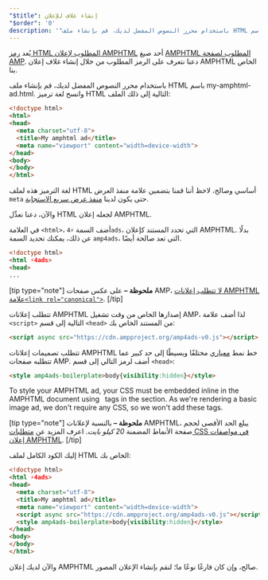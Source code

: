 ```yaml
---
"$title": إنشاء غلاف للإعلان
"$order": '0'
description: '"باستخدام محرر النصوص المفضل لديك، قم بإنشاء ملف HTML باسم my-amphtml-ad.html. وانسخ لغة ترميز HTML التالية إلى ذلك الملف: ..."'
---
```


يُعد [رمز HTML المطلوب لإعلان AMPHTML](../../../../documentation/guides-and-tutorials/learn/a4a_spec.md) أحد صيغ [AMPHTML المطلوب لصفحة AMP](../../../../documentation/guides-and-tutorials/learn/spec/amphtml.md). دعنا نتعرف على الرمز المطلوب من خلال إنشاء غلاف إعلان AMPHTML الخاص بنا.

باستخدام محرر النصوص المفضل لديك، قم بإنشاء ملف HTML باسم my-amphtml-ad.html. وانسخ لغة ترميز HTML التالية إلى ذلك الملف:

```html
<!doctype html>
<html>
<head>
  <meta charset="utf-8">
  <title>My amphtml ad</title>
  <meta name="viewport" content="width=device-width">
</head>
<body>
</body>
</html>
```

لغة الترميز هذه لملف HTML أساسي وصالح، لاحظ أننا قمنا بتضمين علامة منفذ العرض `meta` حتى يكون لدينا [منفذ عرض سريع الاستجابة](../../../../documentation/guides-and-tutorials/develop/style_and_layout/responsive_design.md#controlling-the-viewport).

والآن، دعنا نعدِّل HTML لجعله إعلان AMPHTML.

في العلامة `<html>`، أضف السمة `⚡4ads`، التي تحدد المستند كإعلان AMPHTML. بدلًا عن ذلك، يمكنك تحديد السمة `amp4ads`، التي تعد صالحة أيضًا.

```html
<!doctype html>
<html ⚡4ads>
<head>
...
```

[tip type="note"] **ملحوظة –** على عكس صفحات AMP، [لا تتطلب إعلانات AMPHTML علامة`<link rel="canonical">`](../../../../documentation/guides-and-tutorials/learn/a4a_spec.md#amphtml-ad-format-rules). [/tip]

تتطلب إعلانات AMPHTML إصدارها الخاص من وقت تشغيل AMP، لذا أضف علامة `<script>` التالية إلى قسم `<head>` من المستند الخاص بك:

```html
<script async src="https://cdn.ampproject.org/amp4ads-v0.js"></script>
```

تتطلب تصميمات إعلانات AMPHTML خط نمط [معياري](../../../../documentation/guides-and-tutorials/learn/a4a_spec.md#boilerplate) مختلفًا وبسيطًا إلى حد كبير عما تتطلبه صفحات AMP. أضف لرمز التالي إلى قسم `<head>`:

```html
<style amp4ads-boilerplate>body{visibility:hidden}</style>
```

To style your AMPHTML ad, your CSS must be embedded inline in the AMPHTML document using <code><style amp-custom></style> </code>tags in the <code></code> section. As we're rendering a basic image ad, we don't require any CSS, so we won't add these tags.

[tip type="note"] **ملحوظة –** بالنسبة لإعلانات AMPHTML، يبلغ الحد الأقصى لحجم صفحة الأنماط المضمنة *20 كيلو بايت*. اعرف المزيد عن [متطلبات CSS في مواصفات إعلان AMPHTML](../../../../documentation/guides-and-tutorials/learn/a4a_spec.md#css). [/tip]

إليك الكود الكامل لملف HTML الخاص بك:

```html
<!doctype html>
<html ⚡4ads>
<head>
  <meta charset="utf-8">
  <title>My amphtml ad</title>
  <meta name="viewport" content="width=device-width">
  <script async src="https://cdn.ampproject.org/amp4ads-v0.js"></script>
  <style amp4ads-boilerplate>body{visibility:hidden}</style>
</head>
<body>
</body>
</html>
```

والآن لديك إعلان AMPHTML صالح، وإن كان فارغًا نوعًا ما؛ لنقم بإنشاء الإعلان المصور.
